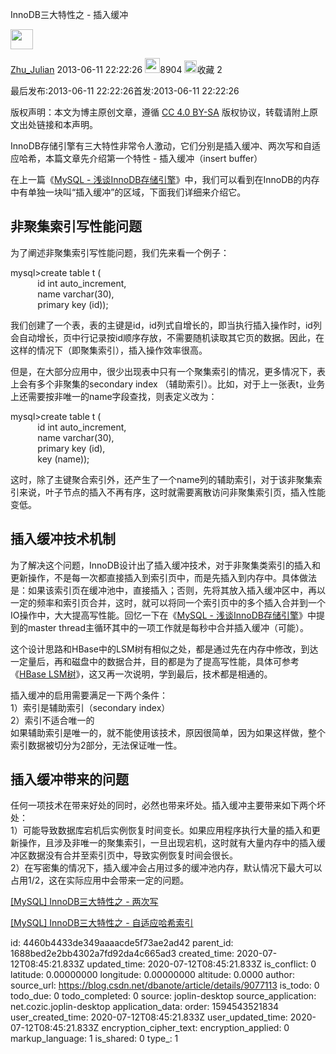 InnoDB三大特性之 - 插入缓冲

<img width="36" height="32" src=":/225c494692824079ac94d75b49bd29b7"/>

[Zhu_Julian](https://me.csdn.net/u010415792) 2013-06-11 22:22:26 <img width="24" height="24" src=":/6ea25102830d4ac5a60816ccc61cb086"/>8904 <a id="blog_detail_zk_collection"></a><img width="20" height="20" src=":/be8835775f1a46919c57be60c58e84b6"/>收藏 2 

  

最后发布:2013-06-11 22:22:26首发:2013-06-11 22:22:26

版权声明：本文为博主原创文章，遵循 [CC 4.0 BY-SA](http://creativecommons.org/licenses/by-sa/4.0/) 版权协议，转载请附上原文出处链接和本声明。

InnoDB存储引擎有三大特性非常令人激动，它们分别是插入缓冲、两次写和自适应哈希，本篇文章先介绍第一个特性 - 插入缓冲（insert buffer）

在上一篇《[MySQL - 浅谈InnoDB存储引擎](http://blog.csdn.net/u010415792/article/details/9074641)》中，我们可以看到在InnoDB的内存中有单独一块叫“插入缓冲”的区域，下面我们详细来介绍它。

## <a id="t0"></a><a id="t0"></a>非聚集索引写性能问题

为了阐述非聚集索引写性能问题，我们先来看一个例子：

mysql>create table t (  
           id int auto_increment,  
           name varchar(30),  
           primary key (id));

我们创建了一个表，表的主键是id，id列式自增长的，即当执行插入操作时，id列会自动增长，页中行记录按id顺序存放，不需要随机读取其它页的数据。因此，在这样的情况下（即聚集索引），插入操作效率很高。

但是，在大部分应用中，很少出现表中只有一个聚集索引的情况，更多情况下，表上会有多个非聚集的secondary index （辅助索引）。比如，对于上一张表t，业务上还需要按非唯一的name字段查找，则表定义改为：

mysql>create table t (  
           id int auto_increment,  
           name varchar(30),  
           primary key (id),  
           key (name));

这时，除了主键聚合索引外，还产生了一个name列的辅助索引，对于该非聚集索引来说，叶子节点的插入不再有序，这时就需要离散访问非聚集索引页，插入性能变低。

## <a id="t1"></a><a id="t1"></a>插入缓冲技术机制

为了解决这个问题，InnoDB设计出了插入缓冲技术，对于非聚集类索引的插入和更新操作，不是每一次都直接插入到索引页中，而是先插入到内存中。具体做法是：如果该索引页在缓冲池中，直接插入；否则，先将其放入插入缓冲区中，再以一定的频率和索引页合并，这时，就可以将同一个索引页中的多个插入合并到一个IO操作中，大大提高写性能。回忆一下在《[MySQL - 浅谈InnoDB存储引擎](http://blog.csdn.net/u010415792/article/details/9074641)》中提到的master thread主循环其中的一项工作就是每秒中合并插入缓冲（可能）。

这个设计思路和HBase中的LSM树有相似之处，都是通过先在内存中修改，到达一定量后，再和磁盘中的数据合并，目的都是为了提高写性能，具体可参考《[HBase LSM树](http://blog.csdn.net/u010415792/article/details/8897599)》，这又再一次说明，学到最后，技术都是相通的。

插入缓冲的启用需要满足一下两个条件：  
1）索引是辅助索引（secondary index）  
2）索引不适合唯一的  
如果辅助索引是唯一的，就不能使用该技术，原因很简单，因为如果这样做，整个索引数据被切分为2部分，无法保证唯一性。

## <a id="t2"></a><a id="t2"></a>插入缓冲带来的问题

任何一项技术在带来好处的同时，必然也带来坏处。插入缓冲主要带来如下两个坏处：  
1）可能导致数据库宕机后实例恢复时间变长。如果应用程序执行大量的插入和更新操作，且涉及非唯一的聚集索引，一旦出现宕机，这时就有大量内存中的插入缓冲区数据没有合并至索引页中，导致实例恢复时间会很长。  
2）在写密集的情况下，插入缓冲会占用过多的缓冲池内存，默认情况下最大可以占用1/2，这在实际应用中会带来一定的问题。

[\[MySQL\] InnoDB三大特性之 - 两次写](http://blog.csdn.net/u010415792/article/details/9078091)  

[\[MySQL\] InnoDB三大特性之 - 自适应哈希索引](http://blog.csdn.net/u010415792/article/details/9078129)

id: 4460b4433de349aaaacde5f73ae2ad42
parent_id: 1688bed2e2bb4302a7fd92da4c665ad3
created_time: 2020-07-12T08:45:21.833Z
updated_time: 2020-07-12T08:45:21.833Z
is_conflict: 0
latitude: 0.00000000
longitude: 0.00000000
altitude: 0.0000
author: 
source_url: https://blog.csdn.net/dbanote/article/details/9077113
is_todo: 0
todo_due: 0
todo_completed: 0
source: joplin-desktop
source_application: net.cozic.joplin-desktop
application_data: 
order: 1594543521834
user_created_time: 2020-07-12T08:45:21.833Z
user_updated_time: 2020-07-12T08:45:21.833Z
encryption_cipher_text: 
encryption_applied: 0
markup_language: 1
is_shared: 0
type_: 1